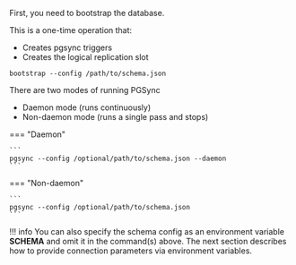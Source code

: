 First, you need to bootstrap the database.

This is a one-time operation that:

 - Creates pgsync triggers
 - Creates the logical replication slot

  ```
  bootstrap --config /path/to/schema.json
  ```

There are two modes of running PGSync

 - Daemon mode (runs continuously)
 - Non-daemon mode (runs a single pass and stops)

=== "Daemon"

    ```
    pgsync --config /optional/path/to/schema.json --daemon
    ```

=== "Non-daemon"

    ```
    pgsync --config /optional/path/to/schema.json
    ```

!!! info
    You can also specify the schema config as an environment variable **SCHEMA** and omit it in the command(s) above.
    The next section describes how to provide connection parameters via environment variables.